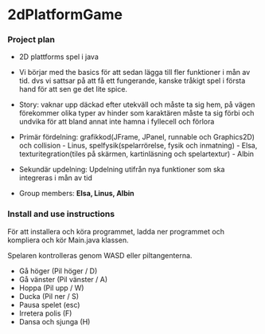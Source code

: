 # 2dPlatformGame

### Project plan
* 2D plattforms spel i java
* Vi börjar med the basics för att sedan lägga till fler funktioner i mån av tid. dvs vi sattsar på att få ett fungerande, kanske tråkigt spel i första hand för att sen ge det lite spice. 
* Story: vaknar upp däckad efter utekväll och måste ta sig hem, på vägen förekommer olika typer av hinder som karaktären måste ta sig förbi och undvika för att bland annat inte hamna i fyllecell och förlora

* Primär fördelning: grafikkod(JFrame, JPanel, runnable och Graphics2D) och collision - Linus, spelfysik(spelarrörelse, fysik och inmatning) - Elsa, texturitegration(tiles på skärmen, kartinläsning och spelartextur) - Albin
* Sekundär updelning: Updelning utifrån nya funktioner som ska integreras i mån av tid

* Group members: **Elsa, Linus, Albin**

### Install and use instructions
För att installera och köra programmet, ladda ner programmet och kompliera och kör Main.java klassen.

Spelaren kontrolleras genom WASD eller piltangenterna. 
 - Gå höger (Pil höger / D)
 - Gå vänster (Pil vänster / A)
 - Hoppa (Pil upp / W)
 - Ducka (Pil ner / S)
 - Pausa spelet (esc)
 - Irretera polis (F)
 - Dansa och sjunga (H)
